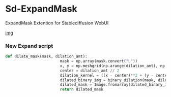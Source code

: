 # Sd-ExpandMask
ExpandMask Extention for Stablediffusion WebUI

[img](https://i.imgur.com/mWE7wnd.png[/img])

### New Expand script

```python
def dilate_mask(mask, dilation_amt):
                        mask = np.array(mask.convert("L"))
                        x, y = np.meshgrid(np.arange(dilation_amt), np.arange(dilation_amt))
                        center = dilation_amt // 2
                        dilation_kernel = ((x - center)**2 + (y - center)**2 <= center**2).astype(np.uint8)
                        dilated_binary_img = binary_dilation(mask, dilation_kernel)
                        dilated_mask = Image.fromarray(dilated_binary_img.astype(np.uint8) * 255)
                        return dilated_mask
```
